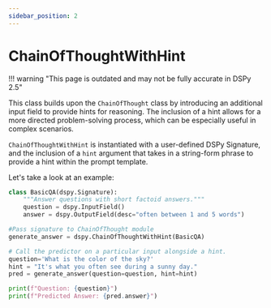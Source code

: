```yaml
---
sidebar_position: 2
---
```


# ChainOfThoughtWithHint

!!! warning "This page is outdated and may not be fully accurate in DSPy 2.5"

This class builds upon the `ChainOfThought` class by introducing an additional input field to provide hints for reasoning. The inclusion of a hint allows for a more directed problem-solving process, which can be especially useful in complex scenarios.


`ChainOfThoughtWithHint` is instantiated with a user-defined DSPy Signature, and the inclusion of a `hint` argument that takes in a string-form phrase to provide a hint within the prompt template.

Let's take a look at an example:

```python
class BasicQA(dspy.Signature):
    """Answer questions with short factoid answers."""
    question = dspy.InputField()
    answer = dspy.OutputField(desc="often between 1 and 5 words")

#Pass signature to ChainOfThought module
generate_answer = dspy.ChainOfThoughtWithHint(BasicQA)

# Call the predictor on a particular input alongside a hint.
question='What is the color of the sky?'
hint = "It's what you often see during a sunny day."
pred = generate_answer(question=question, hint=hint)

print(f"Question: {question}")
print(f"Predicted Answer: {pred.answer}")
```
